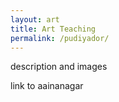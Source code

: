 ```yaml
---
layout: art
title: Art Teaching
permalink: /pudiyador/
---
```


description and images

link to aainanagar
